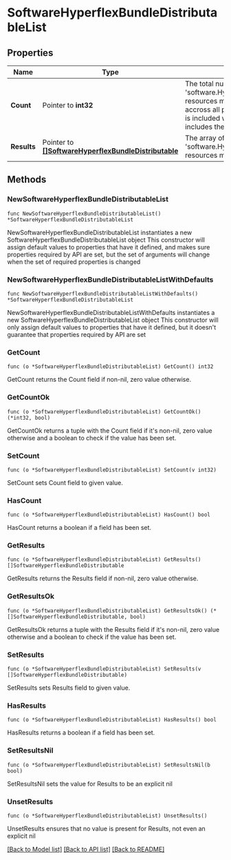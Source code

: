 # SoftwareHyperflexBundleDistributableList

## Properties

Name | Type | Description | Notes
------------ | ------------- | ------------- | -------------
**Count** | Pointer to **int32** | The total number of &#39;software.HyperflexBundleDistributable&#39; resources matching the request, accross all pages. The &#39;Count&#39; attribute is included when the HTTP GET request includes the &#39;$inlinecount&#39; parameter. | [optional] 
**Results** | Pointer to [**[]SoftwareHyperflexBundleDistributable**](software.HyperflexBundleDistributable.md) | The array of &#39;software.HyperflexBundleDistributable&#39; resources matching the request. | [optional] 

## Methods

### NewSoftwareHyperflexBundleDistributableList

`func NewSoftwareHyperflexBundleDistributableList() *SoftwareHyperflexBundleDistributableList`

NewSoftwareHyperflexBundleDistributableList instantiates a new SoftwareHyperflexBundleDistributableList object
This constructor will assign default values to properties that have it defined,
and makes sure properties required by API are set, but the set of arguments
will change when the set of required properties is changed

### NewSoftwareHyperflexBundleDistributableListWithDefaults

`func NewSoftwareHyperflexBundleDistributableListWithDefaults() *SoftwareHyperflexBundleDistributableList`

NewSoftwareHyperflexBundleDistributableListWithDefaults instantiates a new SoftwareHyperflexBundleDistributableList object
This constructor will only assign default values to properties that have it defined,
but it doesn't guarantee that properties required by API are set

### GetCount

`func (o *SoftwareHyperflexBundleDistributableList) GetCount() int32`

GetCount returns the Count field if non-nil, zero value otherwise.

### GetCountOk

`func (o *SoftwareHyperflexBundleDistributableList) GetCountOk() (*int32, bool)`

GetCountOk returns a tuple with the Count field if it's non-nil, zero value otherwise
and a boolean to check if the value has been set.

### SetCount

`func (o *SoftwareHyperflexBundleDistributableList) SetCount(v int32)`

SetCount sets Count field to given value.

### HasCount

`func (o *SoftwareHyperflexBundleDistributableList) HasCount() bool`

HasCount returns a boolean if a field has been set.

### GetResults

`func (o *SoftwareHyperflexBundleDistributableList) GetResults() []SoftwareHyperflexBundleDistributable`

GetResults returns the Results field if non-nil, zero value otherwise.

### GetResultsOk

`func (o *SoftwareHyperflexBundleDistributableList) GetResultsOk() (*[]SoftwareHyperflexBundleDistributable, bool)`

GetResultsOk returns a tuple with the Results field if it's non-nil, zero value otherwise
and a boolean to check if the value has been set.

### SetResults

`func (o *SoftwareHyperflexBundleDistributableList) SetResults(v []SoftwareHyperflexBundleDistributable)`

SetResults sets Results field to given value.

### HasResults

`func (o *SoftwareHyperflexBundleDistributableList) HasResults() bool`

HasResults returns a boolean if a field has been set.

### SetResultsNil

`func (o *SoftwareHyperflexBundleDistributableList) SetResultsNil(b bool)`

 SetResultsNil sets the value for Results to be an explicit nil

### UnsetResults
`func (o *SoftwareHyperflexBundleDistributableList) UnsetResults()`

UnsetResults ensures that no value is present for Results, not even an explicit nil

[[Back to Model list]](../README.md#documentation-for-models) [[Back to API list]](../README.md#documentation-for-api-endpoints) [[Back to README]](../README.md)


